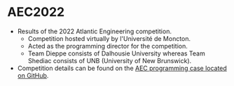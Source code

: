 # AEC2022
- Results of the 2022 Atlantic Engineering competition.
  - Competition hosted virtually by l'Université de Moncton.  
  - Acted as the programming director for the competition.
  - Team Dieppe consists of Dalhousie University whereas Team Shediac consists of UNB (University of New Brunswick).
- Competition details can be found on the [AEC programming case located on GitHub](https://github.com/AEC2022Programming/Competition-Package).

